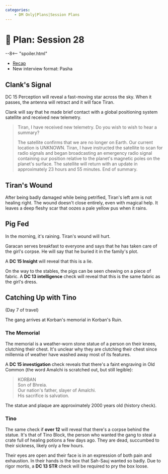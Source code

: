 ```yaml
---
categories:
    - DM Only|Plans|Session Plans
---
```


# 🔐 Plan: Session 28

--8<-- "spoiler.html"

- [Recap](../sessions/session-27.md)
- New interview format: Pasha

## Clank's Signal

DC 15 Perception will reveal a fast-moving star across the sky. When it passes, the antenna will retract and it will face Tiran.

Clank will say that he made brief contact with a global positioning system satellite and received new telemetry.

> Tiran, I have received new telemetry. Do you wish to wish to hear a summary?
>
> The satellite confirms that we are no longer on Earth. Our current location is UNKNOWN. Tiran, I have instructed the satellite to scan for radio signals and began broadcasting an emergency radio signal containing our position relative to the planet's magnetic poles on the planet's surface. The satellite will return with an update in approximately 23 hours and 55 minutes. End of summary.

## Tiran's Wound

After being badly damaged while being petrified, Tiran's left arm is not healing right. The wound doesn't close entirely, even with magical help. It leaves a deep fleshy scar that oozes a pale yellow pus when it rains.

## Pig Fed

In the morning, it's raining. Tiran's wound will hurt.

Garacan serves breakfast to everyone and says that he has taken care of the girl's corpse. He will say that he buried it in the family's plot.

A **DC 15 Insight** will reveal that this is a lie.

On the way to the stables, the pigs can be seen chewing on a piece of fabric. A **DC 13 intelligence** check will reveal that this is the same fabric as the girl's dress.

## Catching Up with Tino

(Day 7 of travel)

The gang arrives at Korban's memorial in Korban's Ruin.

### The Memorial

The memorial is a weather-worn stone statue of a person on their knees, clutching their chest. It's unclear why they are clutching their chest since millennia of weather have washed away most of its features.

A **DC 15 investigation** check reveals that there's a faint engraving in Old Common (the word Amalchi is scratched out, but still legible):

> KORBAN  
> Son of Bhreia.  
> Our nation's father, slayer of Amalchi.  
> His sacrifice is salvation.

The statue and plaque are approximately 2000 years old (history check).

### Tino

The same check if **over 12** will reveal that there's a corpse behind the statue. It's that of Tino Block, the person who wanted the gang to steal a crate full of healing potions a few days ago. They are dead, succumbed to their sickness, likely only a few hours.

Their eyes are open and their face is in an expression of both pain and exhaustion. In their hands is the box that Sah-Sauj wanted so badly. Due to rigor mortis, a **DC 13 STR** check will be required to pry the box loose.
